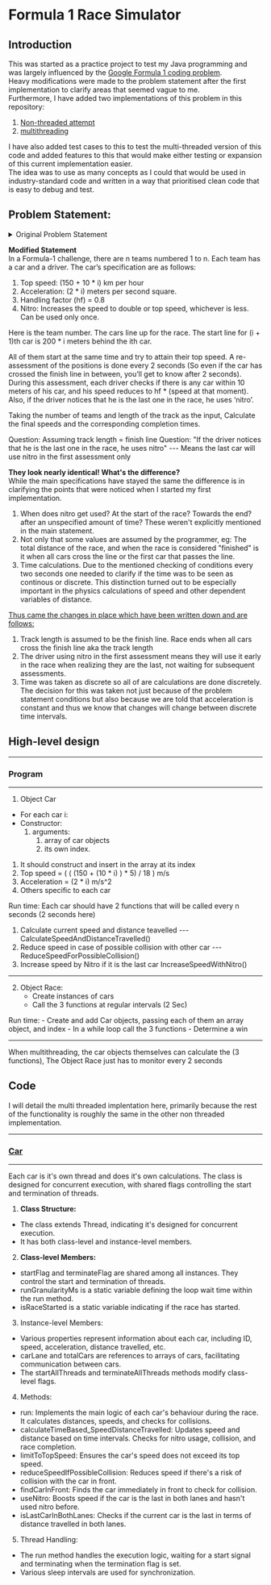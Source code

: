 # Formula 1 Race Simulator

## Introduction
This was started as a practice project to test my Java programming and was largely influenced by the [Google Formula 1 coding problem](https://www.geeksforgeeks.org/google-interview-question-for-java-position/). <br> Heavy modifications were made to the problem statement after the first implementation to clarify areas that seemed vague to me. <br> Furthermore, I have added two implementations of this problem in this repository: 
1. [Non-threaded attempt](https://github.com/DoesDevStuff/Formulal1-strategy-simulator/tree/main/Non%20Threaded%20versions/Improved%20non%20threaded%20version)
2. [multithreading](https://github.com/DoesDevStuff/Formulal1-strategy-simulator/tree/main/src) <br>

I have also added test cases to this to test the multi-threaded version of this code and added features to this that would make either testing or expansion of this current implementation easier.
<br>
The idea was to use as many concepts as I could that would be used in industry-standard code and written in a way that prioritised clean code that is easy to debug and test.

## Problem Statement: 
<details>
<summary>Original Problem Statement</summary>
<br>
In a Formula-1 challenge, there are n teams numbered 1 to n. Each team has a car and a driver. Car’s specification are as follows:
* Top speed: (150 + 10 * i) km per hour
* Acceleration: (2 * i) meter per second square.
* Handling factor (hf) = 0.8
* Nitro : Increases the speed to double or top speed, whichever is less. Can be used only once.

Here i is the team number.
The cars line up for the race. The start line for (i + 1)th car is 200 * i meters behind the ith car.

All of them start at the same time and try to attain their top speed. A re-assessment of the positions is done every 2 seconds (So even if the car has crossed the finish line in between, you’ll get to know after 2 seconds). During this assessment, each driver checks if there is any car within 10 meters of his car, his speed reduces to: hf * (speed at that moment). Also, if the driver notices that he is the last one on the race, he uses ‘nitro’.

Taking the number of teams and length of track as the input, Calculate the final speeds and the corresponding completion times.
</details>

<b> Modified Statement </b> <br>
In a Formula-1 challenge, there are n teams numbered 1 to n. Each team has a car and a driver. The car’s specification are as follows:
1. Top speed: (150 + 10 * i) km per hour
2. Acceleration: (2 * i) meters per second square.
3. Handling factor (hf) = 0.8
4. Nitro: Increases the speed to double or top speed, whichever is less. Can be used only once.

Here is the team number.
The cars line up for the race. The start line for (i + 1)th car is 200 * i meters behind the ith car.

All of them start at the same time and try to attain their top speed.
A re-assessment of the positions is done every 2 seconds (So even if the car has crossed the finish line in between, you’ll get to know after 2 seconds).
During this assessment, each driver checks if there is any car within 10 meters of his car, and his speed reduces to hf * (speed at that moment).
Also, if the driver notices that he is the last one in the race, he uses ‘nitro’.

Taking the number of teams and length of the track as the input, Calculate the final speeds and the corresponding completion times.

Question: Assuming track length = finish line
Question: "If the driver notices that he is the last one in the race, he uses nitro" --- Means the last car will use nitro in the first assessment only
<br>

<b> They look nearly identical! What's the difference? </b> <br>
While the main specifications have stayed the same the difference is in clarifying the points that were noticed when I started my first implementation.
1. When does nitro get used? At the start of the race? Towards the end? after an unspecified amount of time? These weren't explicitly mentioned in the main statement.
2. Not only that some values are assumed by the programmer, eg: The total distance of the race, and when the race is considered "finished" is it when all cars cross the line or the first car that passes the line.
3. Time calculations. Due to the mentioned checking of conditions every two seconds one needed to clarify if the time was to be seen as continous or discrete. This distinction turned out to be especially important in the physics calculations of speed and other dependent variables of distance.

<ins>Thus came the changes in place which have been written down and are follows:</ins> <br>
1. Track length is assumed to be the finish line. Race ends when all cars cross the finish line aka the track length
2. The driver using nitro in the first assessment means they will use it early in the race when realizing they are the last, not waiting for subsequent assessments.
3. Time was taken as discrete so all of are calculations are done discretely. The decision for this was taken not just because of the problem statement conditions but also because we are told that acceleration is constant and thus we know that changes will change between discrete time intervals.

## High-level design 
----------------------------------------------------------------------------------------------------
### Program
----------------------------------------------------------------------------------------------------
1. Object Car
  - For each car i:
  - Constructor:
      1. arguments:
         1. array of car objects
         2. its own index.
  1. It should construct and insert in the array at its index
  2. Top speed = ( ( (150 + (10 * i) ) * 5) / 18 ) m/s
  3. Acceleration = (2 * i) m/s^2
  4. Others specific to each car

Run time:
Each car should have 2 functions that will be called every n seconds (2 seconds here)
1) Calculate current speed and distance teavelled --- CalculateSpeedAndDistanceTravelled()
2) Reduce speed in case of possible collision with other car --- ReduceSpeedForPossibleCollision()
3) Increase speed by Nitro if it is the last car IncreaseSpeedWithNitro()

----------------------------------------------------------------------------------------------------
2. Object Race:
   - Create instances of cars
   - Call the 3 functions at regular intervals (2 Sec)

Run time:
	- Create and add Car objects, passing each of them an array object, and index
	- In a while loop call the 3 functions
	- Determine a win

----------------------------------------------------------------------------------------------------
When multithreading, the car objects themselves can calculate the (3 functions), The Object Race
just has to monitor every 2 seconds

## Code
I will detail the multi threaded implentation here, primarily because the rest of the functionality is roughly the same in the other non threaded implementation.

----------------------------------------------------------------------------------------------------
### [Car](https://github.com/DoesDevStuff/Formulal1-strategy-simulator/blob/main/src/race_logic/Car.java)
----------------------------------------------------------------------------------------------------
Each car is it's own thread and does it's own calculations. The class is designed for concurrent execution, with shared flags controlling the start and termination of threads. <br>
1. <b> Class Structure:</b>
- The class extends Thread, indicating it's designed for concurrent execution.
- It has both class-level and instance-level members.

2. <b> Class-level Members:</b>
- startFlag and terminateFlag are shared among all instances. They control the start and termination of threads.
- runGranularityMs is a static variable defining the loop wait time within the run method.
- isRaceStarted is a static variable indicating if the race has started.

3. Instance-level Members:
- Various properties represent information about each car, including ID, speed, acceleration, distance travelled, etc.
- carLane and totalCars are references to arrays of cars, facilitating communication between cars.
- The startAllThreads and terminateAllThreads methods modify class-level flags.

4. Methods:
- run: Implements the main logic of each car's behaviour during the race. It calculates distances, speeds, and checks for collisions.
- calculateTimeBased_SpeedDistanceTravelled: Updates speed and distance based on time intervals. Checks for nitro usage, collision, and race completion.
- limitToTopSpeed: Ensures the car's speed does not exceed its top speed.
- reduceSpeedIfPossibleCollision: Reduces speed if there's a risk of collision with the car in front.
- findCarInFront: Finds the car immediately in front to check for collision.
- useNitro: Boosts speed if the car is the last in both lanes and hasn't used nitro before.
- isLastCarInBothLanes: Checks if the current car is the last in terms of distance travelled in both lanes.

5. Thread Handling:
- The run method handles the execution logic, waiting for a start signal and terminating when the termination flag is set.
- Various sleep intervals are used for synchronization.
